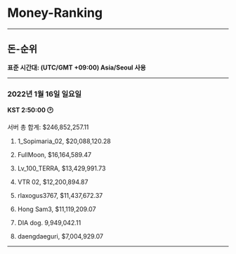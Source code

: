 # Money-Ranking
---
## 돈-순위

**표준 시간대: (UTC/GMT +09:00) Asia/Seoul 사용**
___
### 2022년 1월 16일 일요일
**KST 2:50:00 🕑**

서버 총 합계: $246,852,257.11

1. 1_Sopimaria_02, $20,088,120.28

2. FullMoon, $16,164,589.47

3. Lv_100_TERRA, $13,429,991.73

4. VTR 02, $12,200,894.87

5. rlaxogus3767, $11,437,672.37

6. Hong Sam3, $11,119,209.07

7. DIA dog. 9,949,042.11

8. daengdaeguri, $7,004,929.07
___
